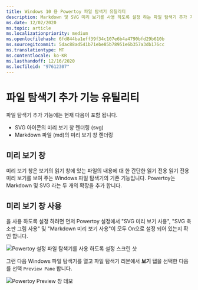 ```yaml
---
title: Windows 10 용 Powertoy 파일 탐색기 유틸리티
description: Markdown 및 SVG 미리 보기를 사용 하도록 설정 하는 파일 탐색기 추가 기능
ms.date: 12/02/2020
ms.topic: article
ms.localizationpriority: medium
ms.openlocfilehash: 6fd844ba1eff39f34c107e6b4a4790bfd29b610b
ms.sourcegitcommit: 5dac88ad541b71ebe85b78951e6b357a3db176cc
ms.translationtype: MT
ms.contentlocale: ko-KR
ms.lasthandoff: 12/16/2020
ms.locfileid: "97612307"
---
```

# <a name="file-explorer-add-ons-utility"></a>파일 탐색기 추가 기능 유틸리티

파일 탐색기 추가 기능에는 현재 다음이 포함 됩니다.

- SVG 아이콘의 미리 보기 창 렌더링 (svg)
- Markdown 파일 (md)의 미리 보기 창 렌더링

## <a name="preview-pane"></a>미리 보기 창

미리 보기 창은 보기의 읽기 창에 있는 파일의 내용에 대 한 간단한 읽기 전용 읽기 전용 미리 보기를 보여 주는 Windows 파일 탐색기의 기존 기능입니다. Powertoy는 Markdown 및 SVG 라는 두 개의 확장을 추가 합니다.

## <a name="enabling-preview-pane"></a>미리 보기 창 사용

을 사용 하도록 설정 하려면 먼저 Powertoy 설정에서 "SVG 미리 보기 사용", "SVG 축소판 그림 사용" 및 "Markdown 미리 보기 사용"이 모두 On으로 설정 되어 있는지 확인 합니다.

![Powertoy 설정 파일 탐색기를 사용 하도록 설정 스크린 샷](../images/powertoys-settings-fileexplorer.png)

그런 다음 Windows 파일 탐색기를 열고 파일 탐색기 리본에서 **보기** 탭을 선택한 다음를 선택 `Preview Pane` 합니다.

![Powertoy Preview 창 데모](../images/powertoys-fileexplorer.gif)

